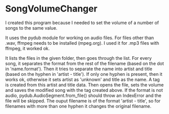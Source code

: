 # SongVolumeChanger
I created this program because I needed to set the volume of a number of songs to the same value.

It uses the pydub module for working on audio files. For files other than .wav, ffmpeg needs to be installed (mpeg.org).
I used it for .mp3 files with ffmpeg, it worked ok.

It lists the files in the given folder, then goes through the list.
For every song, it separates the format from the rest of the filename (based on the dot in 'name.format').
Then it tries to separate the name into artist and title (based on the hyphen in 'artist - title').
If only one hyphen is present, then it works ok, otherwise it sets artist as 'unknown' and title as the name.
A tag is created from this artist and title data.
Then opens the file, sets the volume and saves the modified song with the tag created above.
If the format is not audio, pydub.AudioSegment.from_file() should throw an IndexError and the file will be skipped.
The ouput filename is of the format 'artist - title', so for filenames with more than one hyphen it changes the original filename.
